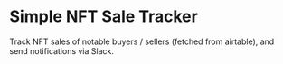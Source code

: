 # Simple NFT Sale Tracker

Track NFT sales of notable buyers / sellers (fetched from airtable), and send notifications via Slack.
